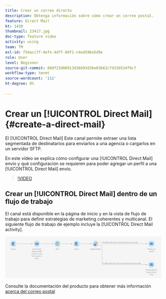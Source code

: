 ```yaml
---
title: Crear un correo directo
description: Obtenga información sobre cómo crear un correo postal.
feature: Direct Mail
kt: 1430
thumbnail: 23417.jpg
doc-type: feature video
activity: using
team: TM
exl-id: f54acc7f-4efe-4d7f-89f1-c4ed596a5d9e
role: User
level: Beginner
source-git-commit: 89df23d00913d36b93d3be03b62c74320524f9c7
workflow-type: tm+mt
source-wordcount: '111'
ht-degree: 0%

---
```


# Crear un [!UICONTROL Direct Mail] {#create-a-direct-mail}

El [!UICONTROL Direct Mail] Este canal permite extraer una lista segmentada de destinatarios para enviarlos a una agencia o cargarlos en un servidor SFTP.

En este vídeo se explica cómo configurar una [!UICONTROL Direct Mail] envío y qué configuración se requieren para poder agregar un perfil a una [!UICONTROL Direct Mail] envío.

>[!VIDEO](https://video.tv.adobe.com/v/23417?quality=12&learn=on)

## Crear un [!UICONTROL Direct Mail] dentro de un flujo de trabajo

El canal está disponible en la página de inicio y en la vista de flujo de trabajo para definir estrategias de marketing coherentes y multicanal. El siguiente flujo de trabajo de ejemplo incluye la [!UICONTROL Direct Mail activity].

![Imagen de flujo de trabajo](/help/assets/direct_mail_examplewf.png)

Consulte la documentación del producto para obtener más información [acerca del correo postal](https://experienceleague.adobe.com/docs/campaign-standard/using/communication-channels/direct-mail/about-direct-mail.html)
